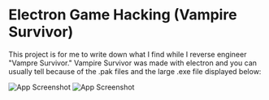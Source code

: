
# Electron Game Hacking (Vampire Survivor)


This project is for me to write down what I find while I reverse engineer "Vampre Survivor." Vampire Survivor was made with electron and you can usually tell because of the .pak files and the large .exe file displayed below:


![App Screenshot]([https://imgur.com/2WsUcAa](https://pasteboard.co/HMymmWTy9vR5.png))
![App Screenshot]([https://imgur.com/IGIK93y](https://pasteboard.co/spqsqkI75O9r.png))
